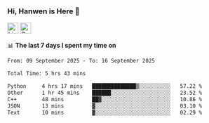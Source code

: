 ### Hi, Hanwen is Here 👋
<p>
	<a href="https://www.linkedin.com/in/liu-hanwen/"><img src="https://img.shields.io/badge/@hanwen-0A66C2?style=flat&logo=LinkedIn&logoColor=white" alt="Linkedin"  height="25px"/></a> 
	<a href="https://scholar.google.com/citations?user=HDF0su0AAAAJ"><img src="https://img.shields.io/badge/scholar-4385FE.svg?&style=plastic&logo=google-scholar&logoColor=white" alt="Google Scholar" height="25px"> </a>
</p>

📊 **The last 7 days I spent my time on** 
<!--START_SECTION:waka-->

```txt
From: 09 September 2025 - To: 16 September 2025

Total Time: 5 hrs 43 mins

Python     4 hrs 17 mins   ██████████████▒░░░░░░░░░░   57.22 %
Other      1 hr 45 mins    ██████░░░░░░░░░░░░░░░░░░░   23.52 %
C++        48 mins         ██▓░░░░░░░░░░░░░░░░░░░░░░   10.86 %
JSON       13 mins         ▓░░░░░░░░░░░░░░░░░░░░░░░░   03.10 %
Text       10 mins         ▓░░░░░░░░░░░░░░░░░░░░░░░░   02.29 %
```

<!--END_SECTION:waka-->


<!--
**david990917/david990917** is a ✨ _special_ ✨ repository because its `README.md` (this file) appears on your GitHub profile.

Here are some ideas to get you started:

- 🔭 I’m currently working on ...
- 🌱 I’m currently learning ...
- 👯 I’m looking to collaborate on ...
- 🤔 I’m looking for help with ...
- 💬 Ask me about ...
- 📫 How to reach me: ...
- 😄 Pronouns: ...
- ⚡ Fun fact: ...
-->

